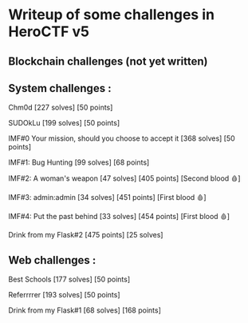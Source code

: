 # Writeup of some challenges in HeroCTF v5

## Blockchain challenges (not yet written)

## System challenges :

Chm0d [227 solves] [50 points]

SUDOkLu [199 solves] [50 points]

IMF#0 Your mission, should you choose to accept it [368 solves] [50 points]

IMF#1: Bug Hunting [99 solves] [68 points]

IMF#2: A woman's weapon [47 solves] [405 points] [Second blood 🩸]

IMF#3: admin:admin [34 solves] [451 points] [First  blood 🩸]

IMF#4: Put the past behind [33 solves] [454 points] [First blood 🩸]

Drink from my Flask#2 [475 points] [25 solves]

## Web challenges :

Best Schools [177 solves] [50 points]

Referrrrer [193 solves] [50 points]

Drink from my Flask#1 [68 solves] [168 points]